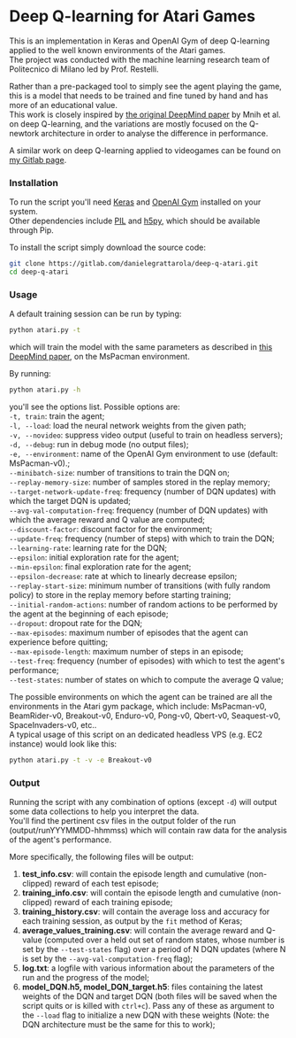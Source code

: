 # Deep Q-learning for Atari Games
This is an implementation in Keras and OpenAI Gym of deep Q-learning applied to the well known environments of the Atari games.  
The project was conducted with the machine learning research team of Politecnico di Milano led by Prof. Restelli.  
  
Rather than a pre-packaged tool to simply see the agent playing the game, this is a model that needs to be trained and fine tuned by hand and has more of an educational value.  
This work is closely inspired by [the original DeepMind paper](https://www.cs.toronto.edu/~vmnih/docs/dqn.pdf) by Mnih et al. on deep Q-learning, and the variations are mostly focused on the Q-newtork architecture in order to analyse the difference in performance.  
  
A similar work on deep Q-learning applied to videogames can be found on [my Gitlab page](https://gitlab.com/danielegrattarola/deep-q-snake).  

### Installation
To run the script you'll need [Keras](http://keras.io/#installation) and [OpenAI Gym](https://gym.openai.com/) installed on your system.  
Other dependencies include [PIL](http://www.pythonware.com/products/pil/) and [h5py](http://packages.ubuntu.com/trusty/python-h5py), which should be available through Pip.  
  
To install the script simply download the source code:
```sh
git clone https://gitlab.com/danielegrattarola/deep-q-atari.git
cd deep-q-atari
```  
  
### Usage
A default training session can be run by typing:
```sh
python atari.py -t
```  
which will train the model with the same parameters as described in [this DeepMind paper](http://www.nature.com/nature/journal/v518/n7540/full/nature14236.html), on the MsPacman environment.  
  
By running:
```sh
python atari.py -h
```  
you'll see the options list. Possible options are:  
`-t, train`: train the agent;  
`-l, --load`: load the neural network weights from the given path;  
`-v, --novideo`: suppress video output (useful to train on headless servers);  
`-d, --debug`: run in debug mode (no output files);  
`-e, --environment`: name of the OpenAI Gym environment to use (default: MsPacman-v0).;  
`--minibatch-size`: number of transitions to train the DQN on;  
`--replay-memory-size`: number of samples stored in the replay memory;  
`--target-network-update-freq`: frequency (number of DQN updates) with which the target DQN is updated;  
`--avg-val-computation-freq`: frequency (number of DQN updates) with which the average reward and Q value are computed;  
`--discount-factor`: discount factor for the environment;  
`--update-freq`: frequency (number of steps) with which to train the DQN;  
`--learning-rate`: learning rate for the DQN;  
`--epsilon`: initial exploration rate for the agent;  
`--min-epsilon`: final exploration rate for the agent;  
`--epsilon-decrease`: rate at which to linearly decrease epsilon;  
`--replay-start-size`: minimum number of transitions (with fully random policy) to store in the replay memory before starting training;  
`--initial-random-actions`: number of random actions to be performed by the agent at the beginning of each episode;  
`--dropout`: dropout rate for the DQN;  
`--max-episodes`: maximum number of episodes that the agent can experience before quitting;  
`--max-episode-length`: maximum number of steps in an episode;  
`--test-freq`: frequency (number of episodes) with which to test the agent's performance;  
`--test-states`: number of states on which to compute the average Q value;  
  
The possible environments on which the agent can be trained are all the environments in the Atari gym package, which include: MsPacman-v0, BeamRider-v0, Breakout-v0, Enduro-v0, Pong-v0, Qbert-v0, Seaquest-v0, SpaceInvaders-v0, etc..  
A typical usage of this script on an dedicated headless VPS (e.g. EC2 instance) would look like this:
```sh
python atari.py -t -v -e Breakout-v0 
```  
  
### Output
Running the script with any combination of options (except `-d`) will output some data collections to help you interpret the data.  
You'll find the pertinent csv files in the output folder of the run (output/runYYYMMDD-hhmmss) which will contain raw data for the analysis of the agent's performance.  
  
More specifically, the following files will be output:  
1. **test_info.csv**: will contain the episode length and cumulative (non-clipped) reward of each test episode;  
2. **training_info.csv**: will contain the episode length and cumulative (non-clipped) reward of each training episode;  
3. **training_history.csv**: will contain the average loss and accuracy for each training session, as output by the `fit` method of Keras;  
4. **average_values_training.csv**: will contain the average reward and Q-value (computed over a held out set of random states, whose number is set by the `--test-states` flag) over a period of N DQN updates (where N is set by the `--avg-val-computation-freq` flag);  
5. **log.txt**: a logfile with various information about the parameters of the run and the progress of the model;  
6. **model_DQN.h5, model_DQN_target.h5**: files containing the latest weights of the DQN and target DQN (both files will be saved when the script quits or is killed with `ctrl+c`). Pass any of these as argument to the `--load` flag to initialize a new DQN with these weights (Note: the DQN architecture must be the same for this to work);  
